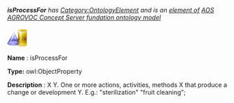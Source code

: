 ___isProcessFor__ 
 has
 [Category:OntologyElement](../../Category/OntologyElement "Category:OntologyElement") 
 and is an
 [element of](../../Property/ElementOf "Property:ElementOf") 
[AOS AGROVOC Concept Server fundation ontology model](../../Submissions/AOS_AGROVOC_Concept_Server_fundation_ontology_model "Submissions:AOS AGROVOC Concept Server fundation ontology model")_




  





[![ObjectProperty](../images/thumb/c/c3/ObjectProperty.gif/45px-ObjectProperty.gif)](../../Image/ObjectProperty.gif "ObjectProperty")


__Name__ 
 : isProcessFor
 



__Type:__ 
 owl:ObjectProperty
 



__Description__ 
 : X <is process for> Y. One or more actions, activities, methods X that produce a change or development Y. E.g.: "sterilization" <is process for> "fruit cleaning";